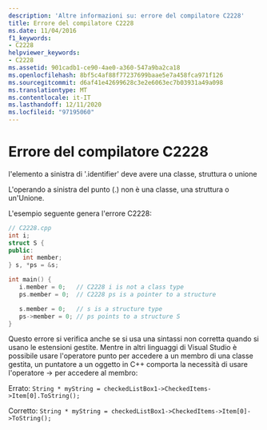 ```yaml
---
description: 'Altre informazioni su: errore del compilatore C2228'
title: Errore del compilatore C2228
ms.date: 11/04/2016
f1_keywords:
- C2228
helpviewer_keywords:
- C2228
ms.assetid: 901cadb1-ce90-4ae0-a360-547a9ba2ca18
ms.openlocfilehash: 8bf5c4af88f77237699baae5e7a458fca971f126
ms.sourcegitcommit: d6af41e42699628c3e2e6063ec7b03931a49a098
ms.translationtype: MT
ms.contentlocale: it-IT
ms.lasthandoff: 12/11/2020
ms.locfileid: "97195060"
---
```

# <a name="compiler-error-c2228"></a>Errore del compilatore C2228

l'elemento a sinistra di '.identifier' deve avere una classe, struttura o unione

L'operando a sinistra del punto (.) non è una classe, una struttura o un'Unione.

L'esempio seguente genera l'errore C2228:

```cpp
// C2228.cpp
int i;
struct S {
public:
    int member;
} s, *ps = &s;

int main() {
   i.member = 0;   // C2228 i is not a class type
   ps.member = 0;  // C2228 ps is a pointer to a structure

   s.member = 0;   // s is a structure type
   ps->member = 0; // ps points to a structure S
}
```

Questo errore si verifica anche se si usa una sintassi non corretta quando si usano le estensioni gestite. Mentre in altri linguaggi di Visual Studio è possibile usare l'operatore punto per accedere a un membro di una classe gestita, un puntatore a un oggetto in C++ comporta la necessità di usare l'operatore -> per accedere al membro:

Errato: `String * myString = checkedListBox1->CheckedItems->Item[0].ToString();`

Corretto: `String * myString = checkedListBox1->CheckedItems->Item[0]->ToString();`
